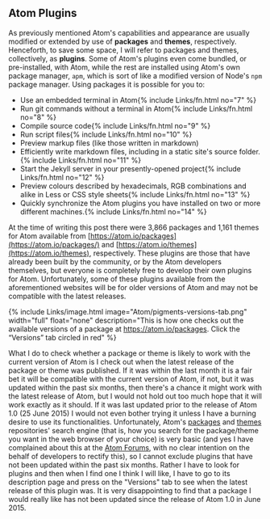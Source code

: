 ## Atom Plugins
As previously mentioned Atom's capabilities and appearance are usually modified or extended by use of **packages** and **themes**, respectively. Henceforth, to save some space, I will refer to packages and themes, collectively, as **plugins**. Some of Atom's plugins even come bundled, or pre-installed, with Atom, while the rest are installed using Atom's own package manager, `apm`, which is sort of like a modified version of Node's `npm` package manager. Using packages it is possible for you to:

* Use an embedded terminal in Atom{% include Links/fn.html no="7" %}
* Run git commands without a terminal in Atom{% include Links/fn.html no="8" %}
* Compile source code{% include Links/fn.html no="9" %}
* Run script files{% include Links/fn.html no="10" %}
* Preview markup files (like those written in markdown)
* Efficiently write markdown files, including in a static site's source folder.{% include Links/fn.html no="11" %}
* Start the Jekyll server in your presently-opened project{% include Links/fn.html no="12" %}
* Preview colours described by hexadecimals, RGB combinations and alike in Less or CSS style sheets{% include Links/fn.html no="13" %}
* Quickly synchronize the Atom plugins you have installed on two or more different machines.{% include Links/fn.html no="14" %}

At the time of writing this post there were 3,866 packages and 1,161 themes for Atom available from [https://atom.io/packages](https://atom.io/packages/) and [https://atom.io/themes](https://atom.io/themes), respectively. These plugins are those that have already been built by the community, or by the Atom developers themselves, but everyone is completely free to develop their own plugins for Atom. Unfortunately, some of these plugins available from the aforementioned websites will be for older versions of Atom and may not be compatible with the latest releases.

{% include Links/image.html image="Atom/pigments-versions-tab.png" width="full" float="none" description="This is how one checks out the available versions of a package at https://atom.io/packages. Click the &ldquo;Versions&rdquo; tab circled in red" %}

What I do to check whether a package or theme is likely to work with the current version of Atom is I check out when the latest release of the package or theme was published. If it was within the last month it is a fair bet it will be compatible with the current version of Atom, if not, but it was updated within the past six months, then there's a chance it might work with the latest release of Atom, but I would not hold out too much hope that it will work exactly as it should. If it was last updated prior to the release of Atom 1.0 (25 June 2015) I would not even bother trying it unless I have a burning desire to use its functionalities. Unfortunately, Atom's [packages](https://atom.io/packages) and [themes](https://atom.io/themes) repositories' search engine (that is, how you search for the package/theme you want in the web browser of your choice) is very basic (and yes I have complained about this at the [Atom Forums](https://discuss.atom.io/t/advanced-packages-themes-search/24697), with no clear intention on the behalf of developers to rectify this), so I cannot exclude plugins that have not been updated within the past six months. Rather I have to look for plugins and then when I find one I think I will like, I have to go to its description page and press on the "Versions" tab to see when the latest release of this plugin was. It is very disappointing to find that a package I would really like has not been updated since the release of Atom 1.0 in June 2015.
